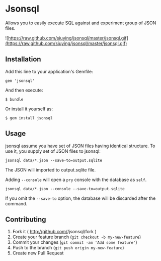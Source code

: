 # Jsonsql

Allows you to easily execute SQL against and experiment group of JSON files.

![https://raw.github.com/siuying/jsonsql/master/jsonsql.gif](https://raw.github.com/siuying/jsonsql/master/jsonsql.gif)

## Installation

Add this line to your application's Gemfile:

    gem 'jsonsql'

And then execute:

    $ bundle

Or install it yourself as:

    $ gem install jsonsql

## Usage

jsonsql assume you have set of JSON files having identical structure. To use it, you supply set of JSON files to jsonsql:

```
jsonsql data/*.json --save-to=output.sqlite
```

The JSON will imported to output.sqlite file.

Adding ``--console`` will open a ``pry`` console with the database as ``self``.

```
jsonsql data/*.json --console --save-to=output.sqlite
```

If you omit the ``--save-to`` option, the database will be discarded after the command.

## Contributing

1. Fork it ( http://github.com/<my-github-username>/jsonsql/fork )
2. Create your feature branch (`git checkout -b my-new-feature`)
3. Commit your changes (`git commit -am 'Add some feature'`)
4. Push to the branch (`git push origin my-new-feature`)
5. Create new Pull Request
